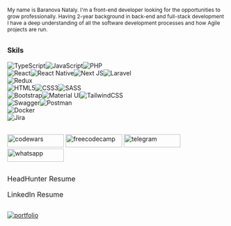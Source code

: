 ## <p style="font-size: 12px; font-weight: 400">My name is Baranova Nataly. I'm a front-end developer looking for the opportunities to grow professionally. Having 2-year background in back-end and full-stack development I have a deep understanding of all the software development processes and how Agile projects are run.</p>

## <p style='font-size: 16px'>Skils</p>
<div style="display: flex;">
  <a style="text-decoration: none;" href="https://www.typescriptlang.org/">
    <img alt="TypeScript" src="https://img.shields.io/badge/typescript-%23007ACC.svg?style=for-the-badge&logo=typescript&logoColor=white"/>
  </a>
  <a style="text-decoration: none;" href="https://developer.mozilla.org/en-US/docs/Web/JavaScript">
    <img alt="JavaScript" src="https://img.shields.io/badge/javascript-%23323330.svg?style=for-the-badge&logo=javascript&logoColor=%23F7DF1E"/>
  </a>
  <a style="text-decoration: none;" href="https://www.php.net/">
    <img alt="PHP" src="https://img.shields.io/badge/php-%23777BB4.svg?style=for-the-badge&logo=php&logoColor=white"/>
  </a>
</div>

<div style="display: flex;">
  <a style="text-decoration: none;" href="https://reactjs.org/">
    <img alt="React" src="https://img.shields.io/badge/react-%2320232a.svg?style=for-the-badge&logo=react&logoColor=%2361DAFB"/>
  </a>
  <a style="text-decoration: none;" href="https://reactnative.dev/">
    <img alt="React Native" src="https://img.shields.io/badge/react_native-%2320232a.svg?style=for-the-badge&logo=react&logoColor=%2361DAFB"/>
  </a>
  <a style="text-decoration: none;" href="https://nextjs.org/">
    <img alt="Next JS" src="https://img.shields.io/badge/nextjs-%23000000.svg?style=for-the-badge&logo=next.js&logoColor=white"/>
  </a>
  <a style="text-decoration: none;" href="https://laravel.com/">
    <img alt="Laravel" src="https://img.shields.io/badge/laravel-%23FF2D20.svg?style=for-the-badge&logo=laravel&logoColor=white"/>
  </a>
</div>

<div style="display: flex;">
  <a style="text-decoration: none;" href="https://redux.js.org/">
    <img alt="Redux" src="https://img.shields.io/badge/redux-%23593d88.svg?style=for-the-badge&logo=redux&logoColor=white"/>
  </a>
</div>

<div style="display: flex;">
  <a style="text-decoration: none;" href="https://developer.mozilla.org/en-US/docs/Web/HTML">
    <img alt="HTML5" src="https://img.shields.io/badge/html5-%23E34F26.svg?style=for-the-badge&logo=html5&logoColor=white"/>
  </a>
  <a style="text-decoration: none;" href="https://developer.mozilla.org/en-US/docs/Web/CSS">
    <img alt="CSS3" src="https://img.shields.io/badge/css3-%231572B6.svg?style=for-the-badge&logo=css3&logoColor=white"/>
  </a>
  <a style="text-decoration: none;" href="https://sass-lang.com/">
    <img alt="SASS" src="https://img.shields.io/badge/SASS-hotpink.svg?style=for-the-badge&logo=SASS&logoColor=white"/>
  </a>
</div>

<div style="display: flex;">
  <a style="text-decoration: none;" href="https://getbootstrap.com/">
    <img alt="Bootstrap" src="https://img.shields.io/badge/bootstrap-%23563D7C.svg?style=for-the-badge&logo=bootstrap&logoColor=white"/>
  </a>
  <a style="text-decoration: none;" href="https://mui.com/">
    <img alt="Material UI" src="https://img.shields.io/badge/materialui-%230081CB.svg?style=for-the-badge&logo=material-ui&logoColor=white"/>
  </a>
  <a style="text-decoration: none;" href="https://tailwindcss.com/">
    <img alt="TailwindCSS" src="https://img.shields.io/badge/tailwindcss-%2338B2AC.svg?style=for-the-badge&logo=tailwind-css&logoColor=white"/>
  </a>
</div>
<div style="display: flex;">
  <a style="text-decoration: none;" href="https://swagger.io/">
    <img alt="Swagger" src="https://img.shields.io/badge/-Swagger-%23Clojure?style=for-the-badge&logo=swagger&logoColor=white"/>
  </a>
  <a style="text-decoration: none;" href="https://www.postman.com/">
    <img alt="Postman" src="https://img.shields.io/badge/Postman-FF6C37?style=for-the-badge&logo=postman&logoColor=white"/>
  </a>
</div>
<div style="display: flex;">
  <a style="text-decoration: none;" href="https://www.docker.com/">
    <img alt="Docker" src="https://img.shields.io/badge/docker-%230db7ed.svg?style=for-the-badge&logo=docker&logoColor=white"/>
  </a>
</div>
<div style="display: flex;">
  <a style="text-decoration: none;" href="https://www.atlassian.com/software/jira">
    <img alt="Jira" src="https://img.shields.io/badge/jira-%230A0FFF.svg?style=for-the-badge&logo=jira&logoColor=white"/>
  </a>
</div>

##
<a style="text-decoration: none;" href="https://www.codewars.com/users/borashek32">
  <img src="https://img.shields.io/badge/codewars-0a1929?style=for-the-badge&logo=Codewars&logoColor=9b1a7a" alt="codewars" width="130" height="30">
</a>
<a style="text-decoration: none;" href="https://www.freecodecamp.org/fccba5044a8-8a7a-4ad2-89f4-a1656ea7e893">
  <img src="https://img.shields.io/badge/freecodecamp-0a1929?style=for-the-badge&logo=freecodecamp&logoColor=9b1a7a" alt="freecodecamp" width="130" height="30">
</a>
<a style="text-decoration: none;" href="https://t.me/HuskyJack">
  <img src="https://img.shields.io/badge/telegram-0a1929?style=for-the-badge&logo=telegram&logoColor=9b1a7a" alt="telegram" width="130" height="30">
</a>
<a style="text-decoration: none;" href="https://t.me/+79169174630">
  <img src="https://img.shields.io/badge/whatsapp-0a1929?style=for-the-badge&logo=whatsapp&logoColor=9b1a7a" alt="whatsapp" width="130" height="30">
</a>

##
<a style="text-decoration: none;" href="https://hh.ru/resume/216762bfff0b0c54410039ed1f654766425662">
  <p style='font-size: 16px'>HeadHunter Resume</p>
</a>
<a style="text-decoration: none;" href="https://www.linkedin.com/in/nataly-baranova/">
  <p style='font-size: 16px'>LinkedIn Resume</p>
</a>

##
[![portfolio](https://img.shields.io/badge/portfolio-0a1929?style=for-the-badge&logo=portfo&logoColor=9b1a7a>)](https://borashek32.github.io/portfolio/)
